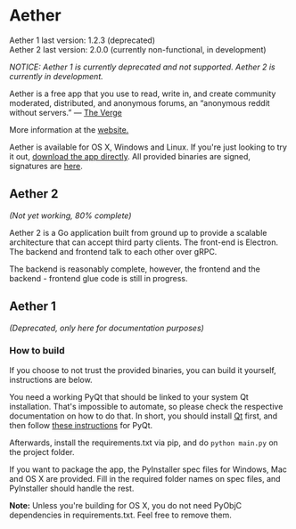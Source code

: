 # Aether

Aether 1 last version: 1.2.3 (deprecated)   
Aether 2 last version: 2.0.0 (currently non-functional, in development)

*NOTICE: Aether 1 is currently deprecated and not supported. Aether 2 is currently in development.*

Aether is a free app that you use to read, write in, and create community moderated, distributed, and anonymous forums, an “anonymous reddit without servers.” — [The Verge](http://www.theverge.com/2013/11/27/5150758/aether-aims-to-be-a-reddit-for-the-privacy-conscious)

More information at the [website.](http://www.getaether.net) 

Aether is available for OS X, Windows and Linux. If you're just looking to try it out, [download the app directly](http://getaether.net/download). All provided binaries are signed, signatures are [here](https://github.com/nehbit/aether-public/releases). 

## Aether 2

*(Not yet working, 80% complete)*

Aether 2 is a Go application built from ground up to provide a scalable architecture that can accept third party clients. The front-end is Electron. The backend and frontend talk to each other over gRPC.

The backend is reasonably complete, however, the frontend and the backend - frontend glue code is still in progress. 

## Aether 1
*(Deprecated, only here for documentation purposes)*

###  How to build

If you choose to not trust the provided binaries, you can build it yourself, instructions are below. 

You need a working PyQt that should be linked to your system Qt installation. That's impossible to automate, so please check the respective documentation on how to do that. In short, you should install [Qt](http://qt-project.org/downloads) first, and then follow [these instructions](http://pyqt.sourceforge.net/Docs/PyQt5/introduction.html) for PyQt.

Afterwards, install the requirements.txt via pip, and do `python main.py` on the project folder.

If you want to package the app, the PyInstaller spec files for Windows, Mac and OS X are provided. Fill in the required folder names on spec files, and PyInstaller should handle the rest. 

**Note:** Unless you're building for OS X, you do not need PyObjC dependencies in requirements.txt. Feel free to remove them.
